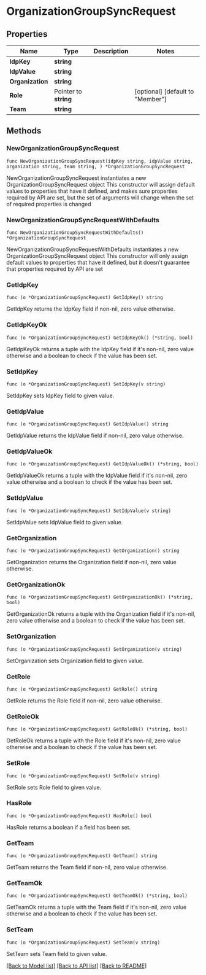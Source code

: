 # OrganizationGroupSyncRequest

## Properties

Name | Type | Description | Notes
------------ | ------------- | ------------- | -------------
**IdpKey** | **string** |  | 
**IdpValue** | **string** |  | 
**Organization** | **string** |  | 
**Role** | Pointer to **string** |  | [optional] [default to "Member"]
**Team** | **string** |  | 

## Methods

### NewOrganizationGroupSyncRequest

`func NewOrganizationGroupSyncRequest(idpKey string, idpValue string, organization string, team string, ) *OrganizationGroupSyncRequest`

NewOrganizationGroupSyncRequest instantiates a new OrganizationGroupSyncRequest object
This constructor will assign default values to properties that have it defined,
and makes sure properties required by API are set, but the set of arguments
will change when the set of required properties is changed

### NewOrganizationGroupSyncRequestWithDefaults

`func NewOrganizationGroupSyncRequestWithDefaults() *OrganizationGroupSyncRequest`

NewOrganizationGroupSyncRequestWithDefaults instantiates a new OrganizationGroupSyncRequest object
This constructor will only assign default values to properties that have it defined,
but it doesn't guarantee that properties required by API are set

### GetIdpKey

`func (o *OrganizationGroupSyncRequest) GetIdpKey() string`

GetIdpKey returns the IdpKey field if non-nil, zero value otherwise.

### GetIdpKeyOk

`func (o *OrganizationGroupSyncRequest) GetIdpKeyOk() (*string, bool)`

GetIdpKeyOk returns a tuple with the IdpKey field if it's non-nil, zero value otherwise
and a boolean to check if the value has been set.

### SetIdpKey

`func (o *OrganizationGroupSyncRequest) SetIdpKey(v string)`

SetIdpKey sets IdpKey field to given value.


### GetIdpValue

`func (o *OrganizationGroupSyncRequest) GetIdpValue() string`

GetIdpValue returns the IdpValue field if non-nil, zero value otherwise.

### GetIdpValueOk

`func (o *OrganizationGroupSyncRequest) GetIdpValueOk() (*string, bool)`

GetIdpValueOk returns a tuple with the IdpValue field if it's non-nil, zero value otherwise
and a boolean to check if the value has been set.

### SetIdpValue

`func (o *OrganizationGroupSyncRequest) SetIdpValue(v string)`

SetIdpValue sets IdpValue field to given value.


### GetOrganization

`func (o *OrganizationGroupSyncRequest) GetOrganization() string`

GetOrganization returns the Organization field if non-nil, zero value otherwise.

### GetOrganizationOk

`func (o *OrganizationGroupSyncRequest) GetOrganizationOk() (*string, bool)`

GetOrganizationOk returns a tuple with the Organization field if it's non-nil, zero value otherwise
and a boolean to check if the value has been set.

### SetOrganization

`func (o *OrganizationGroupSyncRequest) SetOrganization(v string)`

SetOrganization sets Organization field to given value.


### GetRole

`func (o *OrganizationGroupSyncRequest) GetRole() string`

GetRole returns the Role field if non-nil, zero value otherwise.

### GetRoleOk

`func (o *OrganizationGroupSyncRequest) GetRoleOk() (*string, bool)`

GetRoleOk returns a tuple with the Role field if it's non-nil, zero value otherwise
and a boolean to check if the value has been set.

### SetRole

`func (o *OrganizationGroupSyncRequest) SetRole(v string)`

SetRole sets Role field to given value.

### HasRole

`func (o *OrganizationGroupSyncRequest) HasRole() bool`

HasRole returns a boolean if a field has been set.

### GetTeam

`func (o *OrganizationGroupSyncRequest) GetTeam() string`

GetTeam returns the Team field if non-nil, zero value otherwise.

### GetTeamOk

`func (o *OrganizationGroupSyncRequest) GetTeamOk() (*string, bool)`

GetTeamOk returns a tuple with the Team field if it's non-nil, zero value otherwise
and a boolean to check if the value has been set.

### SetTeam

`func (o *OrganizationGroupSyncRequest) SetTeam(v string)`

SetTeam sets Team field to given value.



[[Back to Model list]](../README.md#documentation-for-models) [[Back to API list]](../README.md#documentation-for-api-endpoints) [[Back to README]](../README.md)


